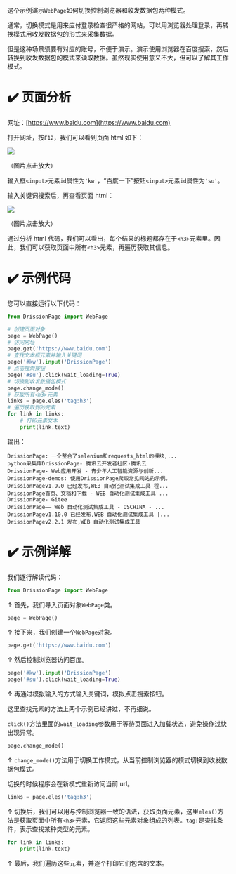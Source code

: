 这个示例演示`WebPage`如何切换控制浏览器和收发数据包两种模式。

通常，切换模式是用来应付登录检查很严格的网站，可以用浏览器处理登录，再转换模式用收发数据包的形式来采集数据。

但是这种场景须要有对应的账号，不便于演示。演示使用浏览器在百度搜索，然后转换到收发数据包的模式来读取数据。虽然现实使用意义不大，但可以了解其工作模式。

# ✔️ 页面分析

网址：[https://www.baidu.com](https://www.baidu.com)

打开网址，按`F12`，我们可以看到页面 html 如下：

![](https://gitee.com/g1879/DrissionPage/raw/master/docs/imgs/baidu_1.jpg)

（图片点击放大）

输入框`<input>`元素`id`属性为`'kw'`，“百度一下”按钮`<input>`元素`id`属性为`'su'`。

输入关键词搜索后，再查看页面 html：

![](https://gitee.com/g1879/DrissionPage/raw/master/docs/imgs/baidu_2.jpg)

（图片点击放大）

通过分析 html 代码，我们可以看出，每个结果的标题都存在于`<h3>`元素里。因此，我们可以获取页面中所有`<h3>`元素，再遍历获取其信息。

# ✔️ 示例代码

您可以直接运行以下代码：

```python
from DrissionPage import WebPage

# 创建页面对象
page = WebPage()
# 访问网址
page.get('https://www.baidu.com')
# 查找文本框元素并输入关键词
page('#kw').input('DrissionPage')
# 点击搜索按钮
page('#su').click(wait_loading=True)
# 切换到收发数据包模式
page.change_mode()
# 获取所有<h3>元素
links = page.eles('tag:h3')
# 遍历获取到的元素
for link in links:
    # 打印元素文本
    print(link.text)
```

输出：

```console
DrissionPage: 一个整合了selenium和requests_html的模块,...
python采集库DrissionPage- 腾讯云开发者社区-腾讯云
DrissionPage- Web应用开发 - 青少年人工智能资源与创新...
DrissionPage-demos: 使用DrissionPage爬取常见网站的示例。
DrissionPagev1.9.0 已经发布,WEB 自动化测试集成工具_程...
DrissionPage首页、文档和下载 - WEB 自动化测试集成工具 ...
DrissionPage- Gitee
DrissionPage—— Web 自动化测试集成工具 - OSCHINA - ...
DrissionPagev1.10.0 已经发布,WEB 自动化测试集成工具 |...
DrissionPagev2.2.1 发布,WEB 自动化测试集成工具
```

# ✔️ 示例详解

我们逐行解读代码：

```python
from DrissionPage import WebPage
```

↑ 首先，我们导入页面对象`WebPage`类。

```python
page = WebPage()
```

↑ 接下来，我们创建一个`WebPage`对象。

```python
page.get('https://www.baidu.com')
```

↑ 然后控制浏览器访问百度。

```python
page('#kw').input('DrissionPage')
page('#su').click(wait_loading=True)
```

↑ 再通过模拟输入的方式输入关键词，模拟点击搜索按钮。

这里查找元素的方法上两个示例已经讲过，不再细说。

`click()`方法里面的`wait_loading`参数用于等待页面进入加载状态，避免操作过快出现异常。

```python
page.change_mode()
```

↑ `change_mode()`方法用于切换工作模式，从当前控制浏览器的模式切换到收发数据包模式。

切换的时候程序会在新模式重新访问当前 url。

```python
links = page.eles('tag:h3')
```

↑ 切换后，我们可以用与控制浏览器一致的语法，获取页面元素，这里`eles()`方法是获取页面中所有`<h3>`元素，它返回这些元素对象组成的列表。`tag:`是查找条件，表示查找某种类型的元素。

```python
for link in links:
    print(link.text)
```

↑ 最后，我们遍历这些元素，并逐个打印它们包含的文本。

